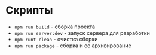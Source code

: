 # Скрипты

* `npm run build` - сборка проекта
* `npm run server:dev` - запуск сервера для разработки
* `npm runt clean` - очистка сборки
* `npm run package` - сборка и ее архивирование